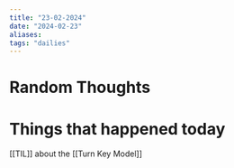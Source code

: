 ```yaml
---
title: "23-02-2024"
date: "2024-02-23"
aliases: 
tags: "dailies"
---
```


# Random Thoughts

# Things that happened today
[[TIL]] about the [[Turn Key Model]]
